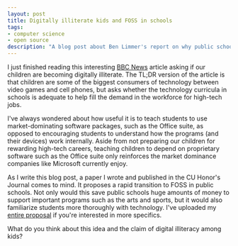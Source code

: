 ```yaml
---
layout: post
title: Digitally illiterate kids and FOSS in schools
tags:
- computer science
- open source
description: "A blog post about Ben Limmer's report on why public schools in the United States should adopt Free and Open Source (FOSS) software to save money while producing digitally literate students."
---
```

I just finished reading this interesting [BBC News](http://news.bbc.co.uk/2/hi/programmes/click_online/9503255.stm) article asking if our children are becoming digitally illiterate. The TL;DR version of the article is that children are some of the biggest consumers of technology between video games and cell phones, but asks whether the technology curricula in schools is adequate to help fill the demand in the workforce for high-tech jobs.

I've always wondered about how useful it is to teach students to use market-dominating software packages, such as the Office suite, as opposed to encouraging students to understand how the programs (and their devices) work internally. Aside from not preparing our children for rewarding high-tech careers, teaching children to depend on proprietary software such as the Office suite only reinforces the market dominance companies like Microsoft currently enjoy.

As I write this blog post, a paper I wrote and published in the CU Honor's Journal comes to mind. It proposes a rapid transition to FOSS in public schools. Not only would this save public schools huge amounts of money to support important programs such as the arts and sports, but it would also familiarize students more thoroughly with technology. I've uploaded my [entire proposal](/assets/attachments/2011/06/FOSS_transition.pdf) if you're interested in more specifics.

What do you think about this idea and the claim of digital illiteracy among kids?

